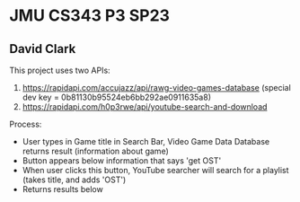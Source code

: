 # JMU CS343 P3 SP23
## David Clark
This project uses two APIs:
1) https://rapidapi.com/accujazz/api/rawg-video-games-database (special dev key = 0b81130b95524eb6bb292ae0911635a8)
2) https://rapidapi.com/h0p3rwe/api/youtube-search-and-download
 
Process:
- User types in Game title in Search Bar, Video Game Data Database returns result (information about game)
- Button appears below information that says 'get OST'
- When user clicks this button, YouTube searcher will search for a playlist (takes title, and adds 'OST')
- Returns results below

